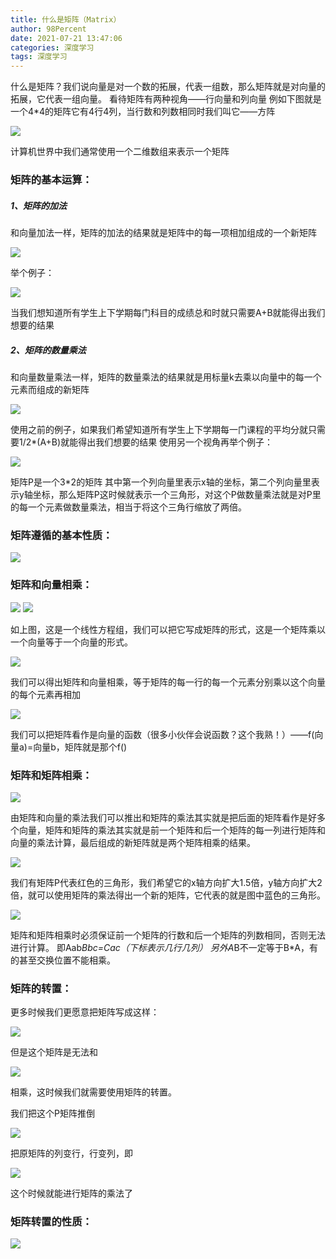 ```yaml
---
title: 什么是矩阵（Matrix）
author: 98Percent
date: 2021-07-21 13:47:06
categories: 深度学习
tags: 深度学习
---
```


什么是矩阵？我们说向量是对一个数的拓展，代表一组数，那么矩阵就是对向量的拓展，它代表一组向量。
看待矩阵有两种视角——行向量和列向量
例如下图就是一个4*4的矩阵它有4行4列，当行数和列数相同时我们叫它——方阵

<img src="/images/whatismatrix/img1.png" />

计算机世界中我们通常使用一个二维数组来表示一个矩阵
### 矩阵的基本运算：

##### 1、矩阵的加法

和向量加法一样，矩阵的加法的结果就是矩阵中的每一项相加组成的一个新矩阵

<img src="/images/whatismatrix/img2.png" />

举个例子：

<img src="/images/whatismatrix/img3.png" />

当我们想知道所有学生上下学期每门科目的成绩总和时就只需要A+B就能得出我们想要的结果

##### 2、矩阵的数量乘法

和向量数量乘法一样，矩阵的数量乘法的结果就是用标量k去乘以向量中的每一个元素而组成的新矩阵

<img src="/images/whatismatrix/img4.png" />

使用之前的例子，如果我们希望知道所有学生上下学期每一门课程的平均分就只需要1/2*(A+B)就能得出我们想要的结果
使用另一个视角再举个例子：

<img src="/images/whatismatrix/img5.png" />

矩阵P是一个3*2的矩阵 其中第一个列向量里表示x轴的坐标，第二个列向量里表示y轴坐标，那么矩阵P这时候就表示一个三角形，对这个P做数量乘法就是对P里的每一个元素做数量乘法，相当于将这个三角行缩放了两倍。

### 矩阵遵循的基本性质：

<img src="/images/whatismatrix/img6.png" />

### 矩阵和向量相乘：

<img src="/images/whatismatrix/img7.png" />

<img src="/images/whatismatrix/img8.png" />

如上图，这是一个线性方程组，我们可以把它写成矩阵的形式，这是一个矩阵乘以一个向量等于一个向量的形式。

<img src="/images/whatismatrix/img9.png" />

我们可以得出矩阵和向量相乘，等于矩阵的每一行的每一个元素分别乘以这个向量的每个元素再相加

<img src="/images/whatismatrix/img10.png" />

我们可以把矩阵看作是向量的函数（很多小伙伴会说函数？这个我熟！）——f(向量a)=向量b，矩阵就是那个f()

### 矩阵和矩阵相乘：

<img src="/images/whatismatrix/img11.png" />

由矩阵和向量的乘法我们可以推出和矩阵的乘法其实就是把后面的矩阵看作是好多个向量，矩阵和矩阵的乘法其实就是前一个矩阵和后一个矩阵的每一列进行矩阵和向量的乘法计算，最后组成的新矩阵就是两个矩阵相乘的结果。

<img src="/images/whatismatrix/img12.png" />

我们有矩阵P代表红色的三角形，我们希望它的x轴方向扩大1.5倍，y轴方向扩大2倍，就可以使用矩阵的乘法得出一个新的矩阵，它代表的就是图中蓝色的三角形。

<img src="/images/whatismatrix/img13.png" />

矩阵和矩阵相乘时必须保证前一个矩阵的行数和后一个矩阵的列数相同，否则无法进行计算。
即Aab*Bbc=Cac（下标表示几行几列）
另外A*B不一定等于B*A，有的甚至交换位置不能相乘。

### 矩阵的转置：

更多时候我们更愿意把矩阵写成这样：

<img src="/images/whatismatrix/img14.png" />

但是这个矩阵是无法和

<img src="/images/whatismatrix/img15.png" />

相乘，这时候我们就需要使用矩阵的转置。

我们把这个P矩阵推倒

<img src="/images/whatismatrix/img16.png" />

把原矩阵的列变行，行变列，即

<img src="/images/whatismatrix/img17.png" />

这个时候就能进行矩阵的乘法了

### 矩阵转置的性质：

<img src="/images/whatismatrix/img18.png" />
